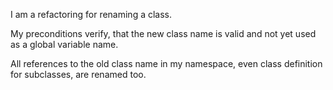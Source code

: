 I am a refactoring for renaming a class.My preconditions verify, that the new class name is valid and not yet used as a global variable name.All references to the old class name in my namespace, even class definition for subclasses, are renamed too.